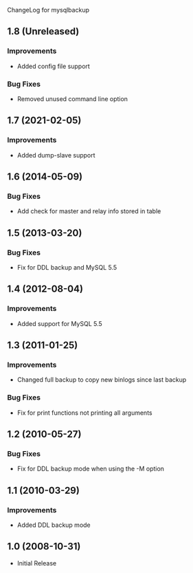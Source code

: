 ChangeLog for mysqlbackup

## 1.8 (Unreleased)

### Improvements
  * Added config file support

### Bug Fixes

  * Removed unused command line option

## 1.7 (2021-02-05)

### Improvements
  * Added dump-slave support

## 1.6 (2014-05-09)

### Bug Fixes

  * Add check for master and relay info stored in table

## 1.5 (2013-03-20)

### Bug Fixes

  * Fix for DDL backup and MySQL 5.5

## 1.4 (2012-08-04)

### Improvements

  * Added support for MySQL 5.5

## 1.3 (2011-01-25)

### Improvements
  * Changed full backup to copy new binlogs since last backup

### Bug Fixes
    
  * Fix for print functions not printing all arguments

## 1.2 (2010-05-27)

### Bug Fixes

  * Fix for DDL backup mode when using the -M option

## 1.1 (2010-03-29)

### Improvements

  * Added DDL backup mode

## 1.0 (2008-10-31)

  * Initial Release